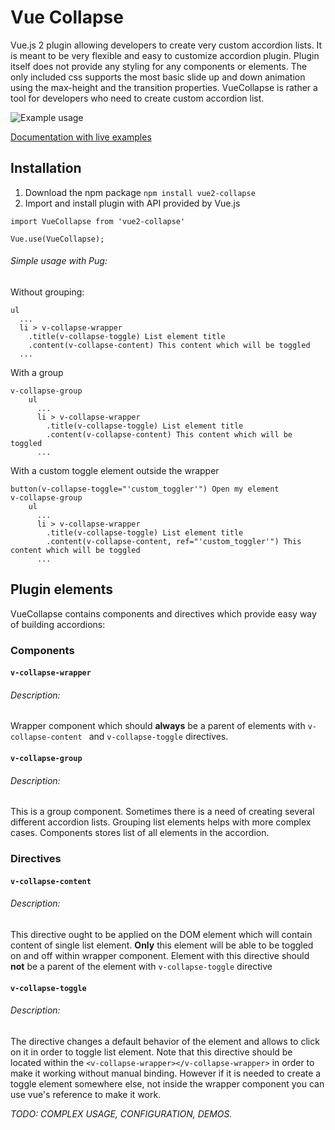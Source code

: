 # Vue Collapse
Vue.js 2 plugin allowing developers to create very custom accordion lists. It is meant to be very flexible and easy to customize accordion plugin. Plugin itself does not provide any styling for any components or elements. The only included css supports the most basic slide up and down animation using the max-height and the transition properties. VueCollapse is rather a tool for developers who need to create custom accordion list.

![Example usage](https://roszpun.github.io/vue-collapse/src/images/example.gif)

[Documentation with live examples](https://roszpun.github.io/vue-collapse/)

## Installation

1. Download the npm package
`npm install vue2-collapse`
2. Import and install plugin with API provided by Vue.js 

`import VueCollapse from 'vue2-collapse'`

`Vue.use(VueCollapse);`

###### Simple usage with Pug:
Without grouping:
```
ul
  ...
  li > v-collapse-wrapper
    .title(v-collapse-toggle) List element title
    .content(v-collapse-content) This content which will be toggled
  ...
```
With a group
```
v-collapse-group
    ul
      ...
      li > v-collapse-wrapper
        .title(v-collapse-toggle) List element title
        .content(v-collapse-content) This content which will be toggled
      ...
```

With a custom toggle element outside the wrapper

```
button(v-collapse-toggle="'custom_toggler'") Open my element
v-collapse-group
    ul
      ...
      li > v-collapse-wrapper
        .title(v-collapse-toggle) List element title
        .content(v-collapse-content, ref="'custom_toggler'") This content which will be toggled
      ...
```
                                                                                                      
## Plugin elements
VueCollapse contains components and directives which provide easy way of building accordions:

### Components
#### `v-collapse-wrapper`
###### Description:
Wrapper component which should **always** be a parent of elements with `v-collapse-content ` and `v-collapse-toggle` directives.

#### `v-collapse-group`
###### Description:
This is a group component. Sometimes there is a need of creating several different accordion lists. Grouping list elements helps with more complex cases. Components stores list of all elements in the accordion.

### Directives

#### `v-collapse-content`
###### Description:
This directive ought to be applied on the DOM element which will contain content of single list element. **Only** this element will be able to be toggled on and off within wrapper component. Element with this directive should **not** be a parent of the element with `v-collapse-toggle` directive
#### `v-collapse-toggle`
###### Description:
The directive changes  a default behavior of the element and allows to click on it in order to toggle list element. Note that this directive should be located within the `<v-collapse-wrapper></v-collapse-wrapper>` in order to make it working without manual binding.
However if it is needed to create a toggle element somewhere else, not inside the wrapper component you can use vue's reference to make it work.

_TODO: COMPLEX USAGE, CONFIGURATION, DEMOS._

